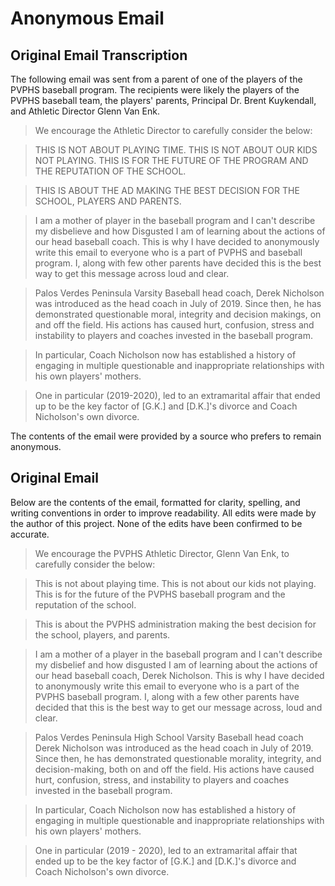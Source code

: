 # Anonymous Email

## Original Email Transcription

The following email was sent from a parent of one of the players of the PVPHS baseball program.
The recipients were likely the players of the PVPHS baseball team, the players' parents, Principal Dr. Brent Kuykendall, and Athletic Director Glenn Van Enk.

> We encourage the Athletic Director to carefully consider the below:

> THIS IS NOT ABOUT PLAYING TIME.
> THIS IS NOT ABOUT OUR KIDS NOT PLAYING.
> THIS IS FOR THE FUTURE OF THE PROGRAM AND THE REPUTATION OF THE SCHOOL.

> THIS IS ABOUT THE AD MAKING THE BEST DECISION FOR THE SCHOOL, PLAYERS AND PARENTS.

> I am a mother of player in the baseball program and I can't describe my disbelieve and how Disgusted I am of learning about the actions of our head baseball coach.
> This is why I have decided to anonymously write this email to everyone who is a part of PVPHS and baseball program.
> I, along with few other parents have decided this is the best way to get this message across loud and clear.

> Palos Verdes Peninsula Varsity Baseball head coach, Derek Nicholson was introduced as the head coach in July of 2019.
> Since then, he has demonstrated questionable moral, integrity and decision makings, on and off the field.
> His actions has caused hurt, confusion, stress and instability to players and coaches invested in the baseball program.

> In particular, Coach Nicholson now has established a history of engaging in multiple questionable and inappropriate relationships with his own players' mothers.

> One in particular (2019-2020), led to an extramarital affair that ended up to be the key factor of [G.K.] and [D.K.]'s divorce and Coach Nicholson's own divorce.

The contents of the email were provided by a source who prefers to remain anonymous.


## Original Email

Below are the contents of the email, formatted for clarity, spelling, and writing conventions in order to improve readability.
All edits were made by the author of this project.
None of the edits have been confirmed to be accurate.

> We encourage the PVPHS Athletic Director, Glenn Van Enk, to carefully consider the below:

> This is not about playing time.
> This is not about our kids not playing.
> This is for the future of the PVPHS baseball program and the reputation of the school.

> This is about the PVPHS administration making the best decision for the school, players, and parents.

> I am a mother of a player in the baseball program and I can't describe my disbelief and how disgusted I am of learning about the actions of our head baseball coach, Derek Nicholson.
> This is why I have decided to anonymously write this email to everyone who is a part of the PVPHS baseball program.
> I, along with a few other parents have decided that this is the best way to get our message across, loud and clear.

> Palos Verdes Peninsula High School Varsity Baseball head coach Derek Nicholson was introduced as the head coach in July of 2019.
> Since then, he has demonstrated questionable morality, integrity, and decision-making, both on and off the field.
> His actions have caused hurt, confusion, stress, and instability to players and coaches invested in the baseball program.

> In particular, Coach Nicholson now has established a history of engaging in multiple questionable and inappropriate relationships with his own players' mothers.

> One in particular (2019 - 2020), led to an extramarital affair that ended up to be the key factor of [G.K.] and [D.K.]'s divorce and Coach Nicholson's own divorce.

